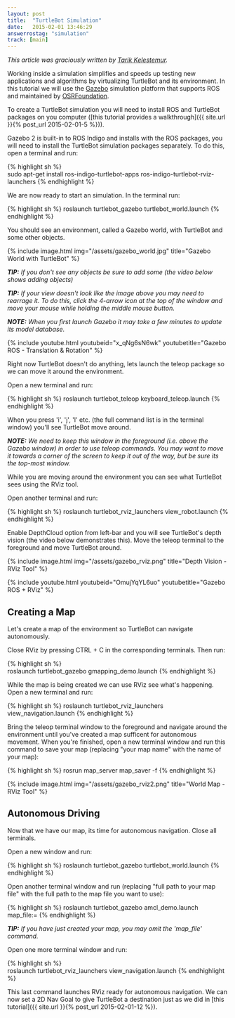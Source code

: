 ```yaml
---
layout: post
title:  "TurtleBot Simulation"
date:   2015-02-01 13:46:29
answerrostag: "simulation"
track: [main]
---
```


*This article was graciously written by [Tarik Kelestemur](https://github.com/tkelestemur).*

Working inside a simulation simplifies and speeds up testing new applications and algorithms by virtualizing TurtleBot and its environment. In this tutorial we will use the [Gazebo](http://gazebosim.org/) simulation platform that supports ROS and maintained by [OSRFoundation](http://www.osrfoundation.org/).

To create a TurtleBot simulation you will need to install ROS and TurtleBot packages on you computer ([this tutorial provides a walkthrough]({{ site.url }}{% post_url 2015-02-01-5 %})).

Gazebo 2 is built-in to ROS Indigo and installs with the ROS packages, you will need to install the TurtleBot simulation packages separately. To do this, open a terminal and run:

{% highlight sh %}	
sudo apt-get install ros-indigo-turtlebot-apps ros-indigo-turtlebot-rviz-launchers 
{% endhighlight %}
	
We are now ready to start an simulation. In the terminal run:

{% highlight sh %}
roslaunch turtlebot_gazebo turtlebot_world.launch
{% endhighlight %}

You should see an environment, called a Gazebo world, with TurtleBot and some other objects. 


{% include image.html img="/assets/gazebo_world.jpg" title="Gazebo World with TurtleBot" %}

***TIP:*** *If you don't see any objects be sure to add some (the video below shows adding objects)*

***TIP:*** *If your view doesn't look like the image above you may need to rearrage it. To do this, click the 4-arrow icon at the top of the window and move your mouse while holding the middle mouse button.*

***NOTE:*** *When you first launch Gazebo it may take a few minutes to update its model database.*

{% include youtube.html youtubeid="x_qNg6sN6wk" youtubetitle="Gazebo ROS - Translation & Rotation" %}

Right now TurtleBot doesn't do anything, lets launch the teleop package so we can move it around the environment. 

Open a new terminal and run:

{% highlight sh %}
roslaunch turtlebot_teleop keyboard_teleop.launch
{% endhighlight %}
	
When you press 'i', 'j', 'l' etc. (the full command list is in the terminal window) you'll see TurtleBot move around. 
 
***NOTE:*** *We need to keep this window in the foreground (i.e. above the Gazebo window) in order to use teleop commands. You may want to move it towards a corner of the screen to keep it out of the way, but be sure its the top-most window.*
 
While you are moving around the environment you can see what TurtleBot sees using the RViz tool. 

Open another terminal and run:

{% highlight sh %}
roslaunch turtlebot_rviz_launchers view_robot.launch
{% endhighlight %}
	
Enable DepthCloud option from left-bar and you will see TurtleBot's depth vision (the video below demonstrates this). Move the teleop terminal to the foreground and move TurtleBot around. 

{% include image.html img="/assets/gazebo_rviz.png" title="Depth Vision - RViz Tool" %}

{% include youtube.html youtubeid="OmujYqYL6uo" youtubetitle="Gazebo ROS + RViz" %}

## Creating a Map

Let's create a map of the environment so TurtleBot can navigate autonomously. 

Close RViz by pressing CTRL + C in the corresponding terminals. Then run: 
	
{% highlight sh %}	
roslaunch turtlebot_gazebo gmapping_demo.launch
{% endhighlight %}

While the map is being created we can use RViz see what's happening. Open a new terminal and run: 

{% highlight sh %}
roslaunch turtlebot_rviz_launchers view_navigation.launch
{% endhighlight %}

Bring the teleop terminal window to the foreground and navigate around the environment until you've created a map sufficent for autonomous movement. When you're finished, open a new terminal window and run this command to save your map (replacing "your map name" with the name of your map): 

{% highlight sh %}
rosrun map_server map_saver -f <your map name>
{% endhighlight %}

{% include image.html img="/assets/gazebo_rviz2.png" title="World Map - RViz Tool" %}

## Autonomous Driving

Now that we have our map, its time for autonomous navigation. Close all terminals. 

Open a new window and run:

{% highlight sh %}
roslaunch turtlebot_gazebo turtlebot_world.launch
{% endhighlight %}

Open another terminal window and run (replacing "full path to your map file" with the full path to the map file you want to use): 

{% highlight sh %}
roslaunch turtlebot_gazebo amcl_demo.launch map_file:=<full path to your map file>
{% endhighlight %}

***TIP:*** *If you have just created your map, you may omit the 'map_file' command.*
	
Open one more terminal window and run: 

{% highlight sh %}	
roslaunch turtlebot_rviz_launchers view_navigation.launch
{% endhighlight %}

This last command launches RViz ready for autonomous navigation. We can now set a 2D Nav Goal to give TurtleBot a destination just as we did in [this tutorial]({{ site.url }}{% post_url 2015-02-01-12 %}).